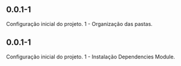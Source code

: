## 0.0.1-1
Configuração inicial do projeto.
1 - Organização das pastas.

## 0.0.1-1
Configuração inicial do projeto.
1 - Instalação Dependencies Module.
